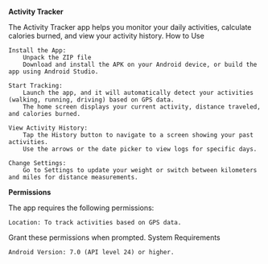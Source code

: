 **Activity Tracker**

The Activity Tracker app helps you monitor your daily activities, calculate calories burned, and view your activity history.
How to Use

    Install the App:
        Unpack the ZIP file
        Download and install the APK on your Android device, or build the app using Android Studio.

    Start Tracking:
        Launch the app, and it will automatically detect your activities (walking, running, driving) based on GPS data.
        The home screen displays your current activity, distance traveled, and calories burned.

    View Activity History:
        Tap the History button to navigate to a screen showing your past activities.
        Use the arrows or the date picker to view logs for specific days.

    Change Settings:
        Go to Settings to update your weight or switch between kilometers and miles for distance measurements.

**Permissions**

The app requires the following permissions:

    Location: To track activities based on GPS data.

Grant these permissions when prompted.
System Requirements

    Android Version: 7.0 (API level 24) or higher.
